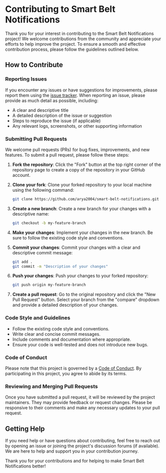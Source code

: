 

# Contributing to Smart Belt Notifications

Thank you for your interest in contributing to the Smart Belt Notifications project! We welcome contributions from the community and appreciate your efforts to help improve the project. To ensure a smooth and effective contribution process, please follow the guidelines outlined below.

## How to Contribute

### Reporting Issues

If you encounter any issues or have suggestions for improvements, please report them using the [issue tracker](https://github.com/arya2004/smart-belt-notifications/issues). When reporting an issue, please provide as much detail as possible, including:

- A clear and descriptive title
- A detailed description of the issue or suggestion
- Steps to reproduce the issue (if applicable)
- Any relevant logs, screenshots, or other supporting information

### Submitting Pull Requests

We welcome pull requests (PRs) for bug fixes, improvements, and new features. To submit a pull request, please follow these steps:

1. **Fork the repository**: Click the "Fork" button at the top right corner of the repository page to create a copy of the repository in your GitHub account.

2. **Clone your fork**: Clone your forked repository to your local machine using the following command:
   ```bash
   git clone https://github.com/arya2004/smart-belt-notifications.git
   ```

3. **Create a new branch**: Create a new branch for your changes with a descriptive name:
   ```bash
   git checkout -b my-feature-branch
   ```

4. **Make your changes**: Implement your changes in the new branch. Be sure to follow the existing code style and conventions.

5. **Commit your changes**: Commit your changes with a clear and descriptive commit message:
   ```bash
   git add .
   git commit -m "Description of your changes"
   ```

6. **Push your changes**: Push your changes to your forked repository:
   ```bash
   git push origin my-feature-branch
   ```

7. **Create a pull request**: Go to the original repository and click the "New Pull Request" button. Select your branch from the "compare" dropdown and provide a detailed description of your changes.

### Code Style and Guidelines

- Follow the existing code style and conventions.
- Write clear and concise commit messages.
- Include comments and documentation where appropriate.
- Ensure your code is well-tested and does not introduce new bugs.

### Code of Conduct

Please note that this project is governed by a [Code of Conduct](CODE_OF_CONDUCT.md). By participating in this project, you agree to abide by its terms.

### Reviewing and Merging Pull Requests

Once you have submitted a pull request, it will be reviewed by the project maintainers. They may provide feedback or request changes. Please be responsive to their comments and make any necessary updates to your pull request.

## Getting Help

If you need help or have questions about contributing, feel free to reach out by opening an issue or joining the project's discussion forums (if available). We are here to help and support you in your contribution journey.

Thank you for your contributions and for helping to make Smart Belt Notifications better!
